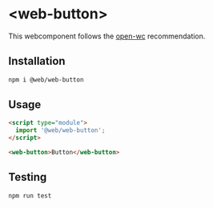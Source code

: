 # \<web-button>

This webcomponent follows the [open-wc](https://github.com/open-wc/open-wc) recommendation.

## Installation
```bash
npm i @web/web-button
```

## Usage
```html
<script type="module">
  import '@web/web-button';
</script>

<web-button>Button</web-button>
```

## Testing
```bash
npm run test
```